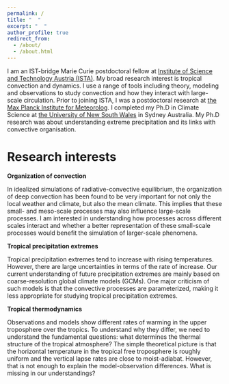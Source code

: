 ```yaml
---
permalink: /
title: "  "
excerpt: "  "
author_profile: true
redirect_from: 
  - /about/
  - /about.html
---
```


I am an IST-bridge Marie Curie postdoctoral fellow at [Institute of Science and Technology Austria (ISTA)](https://ist.ac.at/en/home/). My broad research interest is tropical convection and dynamics. I use a range of tools including theory, modeling and observations to study convection and how they interact with large-scale circulation. Prior to joining ISTA, I was a postdoctoral research at [the Max Planck Institute for Meteorolog](https://mpimet.mpg.de/en/homepage). I completed my Ph.D in Climate Science at  [the University of New South Wales](https://www.unsw.edu.au) in Sydney Australia. My Ph.D research was about understanding extreme precipitation and its links with convective organisation.

Research interests
======
**Organization of convection**

In idealized simulations of radiative-convective equilibrium, the organization of deep convection has been found to be very important for not only the local weather and climate, but also the mean climate. This implies that these small- and meso-scale processes may also influence large-scale processes. I am interested in understanding how processes across different scales interact and whether a better representation of these small-scale processes would benefit the simulation of larger-scale phenomena.


**Tropical precipitation extremes**

Tropical precipitation extremes tend to increase with rising temperatures. However, there are large uncertainties in terms of the rate of increase. Our current understanding of future precipitation extremes are mainly based on coarse-resolution global climate models (GCMs). One major criticism of such models is that the convective processes are parameterized, making it less appropriate for studying tropical precipitation extremes. 

**Tropical thermodynamics**

Observations and models show different rates of warming in the upper troposphere over the tropics. To understand why they differ, we need to understand the fundamental questions: what determines the thermal structure of the tropical atmosphere? The simple theoretical picture is that the horizontal temperature in the tropical free troposphere is roughly uniform and the vertical lapse rates are close to moist-adiabat. However, that is not enough to explain the model-observation differences. What is missing in our understandings?




